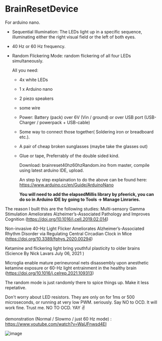 # BrainResetDevice
For arduino nano.
- Sequential Illumination: The LEDs light up in a specific sequence, illuminating either the right visual field or the left of both eyes.
- 40 Hz or 60 Hz frequency.
- Random Flickering Mode: random flickering of all four LEDs simultaneously.

  All you need:
  - 4x white LEDs
  - 1 x Arduino nano
  - 2 piezo speakers
  - some wire
  - Power: Battery (pack) over 6V (Vin / ground)  or over USB port (USB-Charger / powerpack + USB-cable)
  - Some way to connect those together( Soldering iron or breadboard etc.).
  - A pair of cheap broken sunglasses (maybe take the glasses out)
  - Glue or tape, Preferrably of the double sided kind.

    Download: brainreset40hz60hzRandom.ino from master, compile using latest arduino IDE, upload.
    
    An step by step explaination to do the above can be found here: https://www.arduino.cc/en/Guide/ArduinoNano

    **You will need to add the elapsedMillis library by  pfeerick, you can do so in Arduino IDE by going to Tools -> Manage Linraries.**
    
The reason I built this are the following studies: 
Multi-sensory Gamma Stimulation Ameliorates Alzheimer’s-Associated Pathology and Improves Cognition   (https://doi.org/10.1016/j.cell.2019.02.014)

Non-invasive 40-Hz Light Flicker Ameliorates Alzheimer’s-Associated Rhythm Disorder via Regulating Central Circadian Clock in Mice   (https://doi.org/10.3389/fphys.2020.00294)


Ketamine and flickering light bring youthful plasticity to older brains    (Science  By Nick Lavars July 06, 2021 )

Microglia enable mature perineuronal nets disassembly upon anesthetic ketamine exposure or 60-Hz light entrainment in the healthy brain (https://doi.org/10.1016/j.celrep.2021.109313)

The random mode is just randomly there to spice things up. Make it less repetative.

Don't worry about LED resistors. They are only on for 1ms or 500 microseconds, or running at very low PWM. seriously. Say NO to OCD. It will work fine. Trust me. NO TO OCD. YAY ✌️
 
demonstration (Normal / Slowmo / just 60 Hz mode) : https://www.youtube.com/watch?v=WaUFnwsd4EI

![image](https://github.com/Mr-Goose777/BrainResetDevice/assets/141585273/26ba025b-6d47-402a-a107-e057432901e0)


